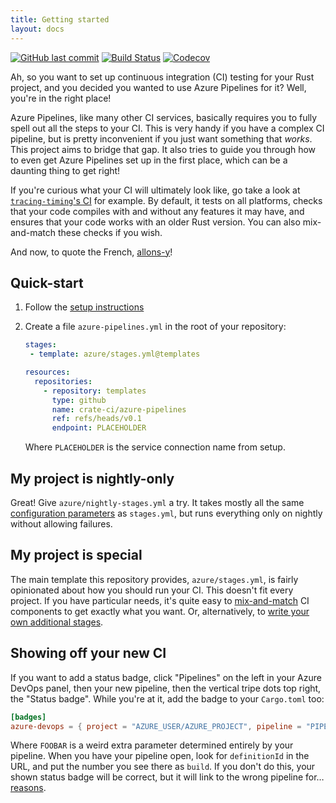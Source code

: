 ```yaml
---
title: Getting started
layout: docs
---
```


[![GitHub last commit](https://img.shields.io/github/last-commit/crate-ci/azure-pipelines.svg)](https://github.com/crate-ci/azure-pipelines)
[![Build Status](https://dev.azure.com/crate-ci/crate-ci/_apis/build/status/azure-pipelines?branchName=master)](https://dev.azure.com/crate-ci/crate-ci/_build/latest?definitionId=3&branchName=master)
[![Codecov](https://codecov.io/github/crate-ci/azure-pipelines/coverage.svg?branch=master)](https://codecov.io/gh/crate-ci/azure-pipelines)

Ah, so you want to set up continuous integration (CI) testing for your
Rust project, and you decided you wanted to use Azure Pipelines for it?
Well, you're in the right place!

Azure Pipelines, like many other CI services, basically requires you to
fully spell out all the steps to your CI. This is very handy if you have
a complex CI pipeline, but is pretty inconvenient if you just want
something that _works_. This project aims to bridge that gap. It also
tries to guide you through how to even get Azure Pipelines set up in the
first place, which can be a daunting thing to get right!

If you're curious what your CI will ultimately look like, go take a look
at [`tracing-timing`'s
CI](https://dev.azure.com/jonhoo/jonhoo/_build/latest?definitionId=1&branchName=master)
for example. By default, it tests on all platforms, checks that your
code compiles with and without any features it may have, and ensures
that your code works with an older Rust version. You can also
mix-and-match these checks if you wish.

And now, to quote the French, [allons-y](https://www.lawlessfrench.com/expressions/allons-y/)!

## Quick-start

1. Follow the [setup instructions](setup.md)
2. Create a file `azure-pipelines.yml` in the root of your repository:
   
   ```yaml
   stages:
    - template: azure/stages.yml@templates
   
   resources:
     repositories:
       - repository: templates
         type: github
         name: crate-ci/azure-pipelines
         ref: refs/heads/v0.1
         endpoint: PLACEHOLDER
   ```
   
   Where `PLACEHOLDER` is the service connection name from setup.

## My project is nightly-only

Great! Give `azure/nightly-stages.yml` a try. It takes mostly all the
same [configuration parameters](configuration.md) as `stages.yml`, but
runs everything only on nightly without allowing failures.

## My project is special

The main template this repository provides, `azure/stages.yml`, is
fairly opinionated about how you should run your CI. This doesn't fit
every project. If you have particular needs, it's quite easy to
[mix-and-match](configuration.md) CI components to get exactly what you
want. Or, alternatively, to [write your own additional
stages](custom.md).

## Showing off your new CI

If you want to add a status badge, click "Pipelines" on the left in your
Azure DevOps panel, then your new pipeline, then the vertical tripe dots
top right, the "Status badge". While you're at it, add the badge to your
`Cargo.toml` too:

```toml
[badges]
azure-devops = { project = "AZURE_USER/AZURE_PROJECT", pipeline = "PIPELINE_NAME", build = "FOOBAR" }
```

Where `FOOBAR` is a weird extra parameter determined entirely by your
pipeline. When you have your pipeline open, look for `definitionId` in
the URL, and put the number you see there as `build`. If you don't do
this, your shown status badge will be correct, but it will link to the
wrong pipeline for…
[reasons](https://developercommunity.visualstudio.com/idea/642367/use-pipeline-name-in-status-badge-links.html).
